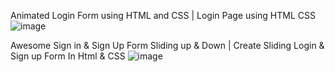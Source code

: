 Animated Login Form using HTML and CSS | Login Page using HTML CSS
![image](https://github.com/Main-Key-Code/HTMLandCSS/assets/72923266/58880415-5aa2-4318-9b5e-5f460378c98d)

Awesome Sign in & Sign Up Form Sliding up & Down | Create Sliding Login & Sign up Form In Html & CSS
![image](https://github.com/Main-Key-Code/HTMLandCSS/assets/72923266/89ce1f58-9050-43e7-9f7a-235d47d00a6b)

